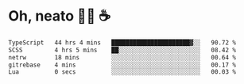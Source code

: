 # Oh, neato 🧑‍💻 ☕

<!--START_SECTION:waka-->

```txt
TypeScript   44 hrs 4 mins   ██████████████████████▓░░   90.72 %
SCSS         4 hrs 5 mins    ██░░░░░░░░░░░░░░░░░░░░░░░   08.42 %
netrw        18 mins         ░░░░░░░░░░░░░░░░░░░░░░░░░   00.64 %
gitrebase    4 mins          ░░░░░░░░░░░░░░░░░░░░░░░░░   00.17 %
Lua          0 secs          ░░░░░░░░░░░░░░░░░░░░░░░░░   00.03 %
```

<!--END_SECTION:waka-->
